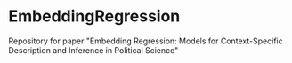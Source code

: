 # EmbeddingRegression
Repository for paper "Embedding Regression: Models for Context-Specific Description and Inference in Political Science"
